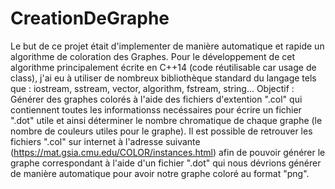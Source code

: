 # CreationDeGraphe
Le but de ce projet était d'implementer de manière automatique et rapide un algorithme de coloration des Graphes.
Pour le développement de cet algorithme principalement écrite en C++14 (code réutilisable car usage de class), j'ai
eu à utiliser de nombreux bibliothèque standard du langage tels que : iostream, sstream, vector, algorithm, fstream, string...
Objectif :
  Générer des graphes colorés à l'aide des fichiers d'extention ".col" qui contiennent toutes les informationss necéssaires pour
  écrire un fichier ".dot" utile et ainsi déterminer le nombre chromatique de chaque graphe (le nombre de couleurs utiles pour le graphe).
  Il est possible de retrouver les fichiers ".col" sur internet à l'adresse suivante (https://mat.gsia.cmu.edu/COLOR/instances.html) 
  afin de pouvoir générer le graphe correspondant à l'aide d'un fichier ".dot" qui nous dévrions générer de manière automatique pour 
  avoir notre graphe coloré au format "png".

